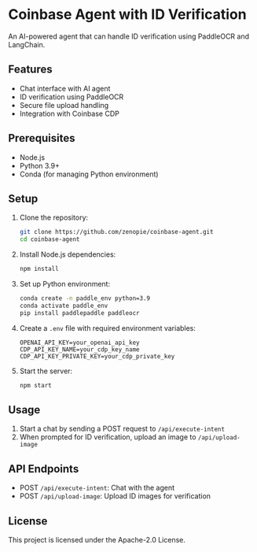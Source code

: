 # Coinbase Agent with ID Verification

An AI-powered agent that can handle ID verification using PaddleOCR and LangChain.

## Features

- Chat interface with AI agent
- ID verification using PaddleOCR
- Secure file upload handling
- Integration with Coinbase CDP

## Prerequisites

- Node.js
- Python 3.9+
- Conda (for managing Python environment)

## Setup

1. Clone the repository:

   ```bash
   git clone https://github.com/zenopie/coinbase-agent.git
   cd coinbase-agent
   ```

2. Install Node.js dependencies:

   ```bash
   npm install
   ```

3. Set up Python environment:

   ```bash
   conda create -n paddle_env python=3.9
   conda activate paddle_env
   pip install paddlepaddle paddleocr
   ```

4. Create a `.env` file with required environment variables:

   ```
   OPENAI_API_KEY=your_openai_api_key
   CDP_API_KEY_NAME=your_cdp_key_name
   CDP_API_KEY_PRIVATE_KEY=your_cdp_private_key
   ```

5. Start the server:
   ```bash
   npm start
   ```

## Usage

1. Start a chat by sending a POST request to `/api/execute-intent`
2. When prompted for ID verification, upload an image to `/api/upload-image`

## API Endpoints

- POST `/api/execute-intent`: Chat with the agent
- POST `/api/upload-image`: Upload ID images for verification

## License

This project is licensed under the Apache-2.0 License.
